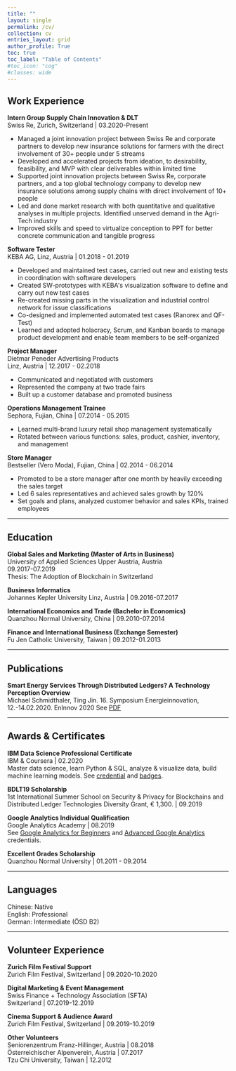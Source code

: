 ```yaml
---
title: ""
layout: single
permalink: /cv/
collection: cv
entries_layout: grid
author_profile: True
toc: true
toc_label: "Table of Contents"
#toc_icon: "cog"
#classes: wide
---
```


## Work Experience
<b>Intern Group Supply Chain Innovation & DLT</b>   
Swiss Re, Zurich, Switzerland | 03.2020-Present   
* Managed a joint innovation project between Swiss Re and corporate partners to develop new insurance solutions for farmers with the direct involvement of 30+ people under 5 streams   
* Developed and accelerated projects from ideation, to desirability, feasibility, and MVP with clear deliverables within limited time   
* Supported joint innovation projects between Swiss Re, corporate partners, and a top global technology company to develop new insurance solutions among supply chains with direct involvement of 10+ people   
* Led and done market research with both quantitative and qualitative analyses in multiple projects. Identified unserved demand in the Agri-Tech industry   
* Improved skills and speed to virtualize conception to PPT for better concrete communication and tangible progress   

<b>Software Tester</b>  
KEBA AG, Linz, Austria | 01.2018 - 01.2019  
* Developed and maintained test cases, carried out new and existing tests in coordination with software developers   
* Created SW-prototypes with KEBA's visualization software to define and carry out new test cases   
* Re-created missing parts in the visualization and industrial control network for issue classifications   
* Co-designed and implemented automated test cases (Ranorex and QF-Test)   
* Learned and adopted holacracy, Scrum, and Kanban boards to manage product development and enable team members to be self-organized   

<b>Project Manager</b>  
Dietmar Peneder Advertising Products  
Linz, Austria | 12.2017 - 02.2018  
* Communicated and negotiated with customers  
* Represented the company at two trade fairs  
* Built up a customer database and promoted business  

<b>Operations Management Trainee</b>  
Sephora, Fujian, China | 07.2014 - 05.2015  
* Learned multi-brand luxury retail shop management systematically
* Rotated between various functions: sales, product, cashier, inventory, and management

<b>Store Manager</b>  
Bestseller (Vero Moda), Fujian, China | 02.2014 - 06.2014  
* Promoted to be a store manager after one month by heavily exceeding the sales target   
* Led 6 sales representatives and achieved sales growth by 120%   
* Set goals and plans, analyzed customer behavior and sales KPIs, trained employees   

---
## Education  
<b>Global Sales and Marketing (Master of Arts in Business)</b>  
University of Applied Sciences Upper Austria, Austria  
09.2017-07.2019  
Thesis: The Adoption of Blockchain in Switzerland  

<b>Business Informatics</b>  
Johannes Kepler University Linz, Austria | 09.2016-07.2017  

<b>International Economics and Trade (Bachelor in Economics)</b>    
Quanzhou Normal University, China | 09.2010-07.2014  

<b>Finance and International Business (Exchange Semester)</b>    
Fu Jen Catholic University, Taiwan | 09.2012-01.2013  

---
## Publications
<b>Smart Energy Services Through Distributed Ledgers? A Technology Perception Overview</b>  
Michael Schmidthaler, Ting Jin. 16. Symposium Energieinnovation, 12.-14.02.2020. EnInnov 2020
See <a href="https://www.researchgate.net/profile/Michael_Schmidthaler/publication/339254209_SMART_ENERGY_SERVICES_THROUGH_DISTRIBUTED_LEDGERS_A_TECHNOLOGY_PERCEPTION_OVERVIEW/links/5e467b02299bf1cdb928d67e/SMART-ENERGY-SERVICES-THROUGH-DISTRIBUTED-LEDGERS-A-TECHNOLOGY-PERCEPTION-OVERVIEW.pdf">PDF</a>

---
## Awards & Certificates

<b>IBM Data Science Professional Certificate</b>  
IBM & Coursera | 02.2020  
Master data science, learn Python & SQL, analyze & visualize data, build machine learning models. See <a href="https://www.coursera.org/account/accomplishments/specialization/certificate/XR89AKC88MLD">credential</a> and <a href="https://www.youracclaim.com/badges/32ed5b55-3d5e-4fb6-ab36-b29ac780ef05/linked_in_profile">badges</a>.

<b>BDLT19 Scholarship</b>  
1st International Summer School on Security & Privacy for Blockchains and Distributed Ledger Technologies Diversity Grant, € 1,300. | 09.2019

<b>Google Analytics Individual Qualification</b>  
Google Analytics Academy | 08.2019  
See <a href="https://analytics.google.com/analytics/academy/certificate/ySiypCnLQKOH8zwIIHPXBw">Google Analytics for Beginners</a> and <a href="https://analytics.google.com/analytics/academy/certificate/4Xar9X07TA6lMXxmx7ab4g">Advanced Google Analytics</a> credentials.

<b>Excellent Grades Scholarship</b>  
Quanzhou Normal University | 01.2011 - 09.2014

---
## Languages
Chinese: Native  
English: Professional  
German: Intermediate (ÖSD B2)

---
## Volunteer Experience

<b>Zurich Film Festival Support</b>   
Zurich Film Festival, Switzerland | 09.2020-10.2020

<b>Digital Marketing & Event Management</b>   
Swiss Finance + Technology Association (SFTA)  
Switzerland | 07.2019-12.2019

<b>Cinema Support & Audience Award</b>   
Zurich Film Festival, Switzerland | 09.2019-10.2019

<b>Other Volunteers</b>  
Seniorenzentrum Franz-Hillinger, Austria | 08.2018  
Österreichischer Alpenverein, Austria | 07.2017  
Tzu Chi University, Taiwan | 12.2012  
